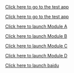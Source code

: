 <!DOCTYPE html>
<html>
  <title>Uri test</title>
  <body>
    <a href="oufenghua://www.crazywah.com">Click here to go to the test app</a>
  </body>
</html>

[Click here to go to the test app](http://m.test.uri)

[Click here to launch Module A](oufenghua://open.module.a?id=0)

[Click here to launch Module B](oufenghua://open.module.b?id=0)

[Click here to launch Module C](oufenghua://open.module.c?id=0)

[Click here to launch Module D](oufenghua://open.module.d?id=0)

[Click here to launch baidu](http://www.baidu.com)

